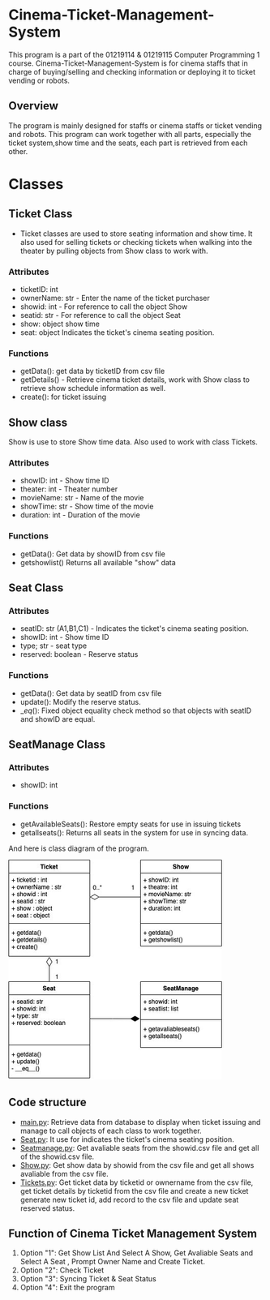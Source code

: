 # Cinema-Ticket-Management-System
This program is a part of the 01219114 & 01219115 Computer Programming 1 course. Cinema-Ticket-Management-System is for cinema staffs that in charge of buying/selling and checking information or deploying it to ticket vending or robots.

## Overview 
The program is mainly designed for staffs or cinema staffs or ticket vending and robots. This program can work together with all parts, especially the ticket system,show time and the seats, each part is retrieved from each other.


# Classes
## Ticket Class
* Ticket classes are used to store seating information and show time. It also used for selling tickets or checking tickets when walking into the theater by pulling objects from Show class to work with.
### Attributes
* ticketID: int 
* ownerName: str - Enter the name of the ticket purchaser
* showid: int - For reference to call the object Show
* seatid: str - For reference to call the object Seat
* show: object show time
* seat: object Indicates the ticket's cinema seating position.
### Functions
* getData(): get data by ticketID from csv file
* getDetails() - Retrieve cinema ticket details, work with Show class to retrieve show schedule information as well. 
* create(): for ticket issuing

## Show class
Show is use to store Show time data. Also used to work with class Tickets.

### Attributes
* showID: int - Show time ID
* theater: int - Theater number
* movieName: str - Name of the movie
* showTime: str - Show time of the movie
* duration: int - Duration of the movie
### Functions
* getData(): Get data by showID from csv file
* getshowlist() Returns all available "show" data

## Seat Class
### Attributes
* seatID: str (A1,B1,C1) - Indicates the ticket's cinema seating position.
* showID: int - Show time ID
* type; str - seat type
* reserved: boolean - Reserve status
### Functions
* getData(): Get data by seatID from csv file
* update(): Modify the reserve status.
* __eq_(): Fixed object equality check method so that objects with seatID and showID are equal.

## SeatManage Class
### Attributes
* showID: int
### Functions
* getAvailableSeats(): Restore empty seats for use in issuing tickets
* getallseats(): Returns all seats in the system for use in syncing data.

And here is class diagram of the program.

![Class Diagram Cinema Ticket Management System](/Class-Diagram-Cinema-Ticket-Management-System.png)


## Code structure
* [main.py](main.py): Retrieve data from database to display when ticket issuing and manage to call objects of each class to work together.
* [Seat.py](seat.py):  It use for indicates the ticket's cinema seating position.
* [Seatmanage.py](seatmanage.py): Get avaliable seats from the showid.csv file and get all of the showid.csv file.
* [Show.py](show.py): Get show data by showid from the csv file and get all shows avaliable from the csv file.
* [Tickets.py](ticket.py): Get ticket data by ticketid or ownername from the csv file, get ticket details by ticketid from the csv file and create a new ticket generate new ticket id, add record to the csv file and update seat reserved status.

## Function of Cinema Ticket Management System
1. Option "1": Get Show List And Select A Show, Get Avaliable Seats and Select A Seat , Prompt Owner Name and Create Ticket.
2. Option "2": Check Ticket
3. Option "3": Syncing Ticket & Seat Status
4. Option "4": Exit the program
